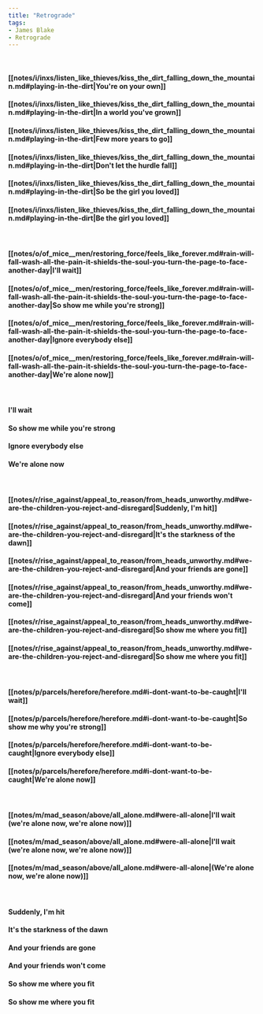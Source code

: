 ```yaml
---
title: "Retrograde"
tags:
- James Blake
- Retrograde
---
```

&nbsp;
#### [[notes/i/inxs/listen_like_thieves/kiss_the_dirt_falling_down_the_mountain.md#playing-in-the-dirt|You're on your own]]
#### [[notes/i/inxs/listen_like_thieves/kiss_the_dirt_falling_down_the_mountain.md#playing-in-the-dirt|In a world you've grown]]
#### [[notes/i/inxs/listen_like_thieves/kiss_the_dirt_falling_down_the_mountain.md#playing-in-the-dirt|Few more years to go]]
#### [[notes/i/inxs/listen_like_thieves/kiss_the_dirt_falling_down_the_mountain.md#playing-in-the-dirt|Don't let the hurdle fall]]
#### [[notes/i/inxs/listen_like_thieves/kiss_the_dirt_falling_down_the_mountain.md#playing-in-the-dirt|So be the girl you loved]]
#### [[notes/i/inxs/listen_like_thieves/kiss_the_dirt_falling_down_the_mountain.md#playing-in-the-dirt|Be the girl you loved]]
&nbsp;
#### [[notes/o/of_mice__men/restoring_force/feels_like_forever.md#rain-will-fall-wash-all-the-pain-it-shields-the-soul-you-turn-the-page-to-face-another-day|I'll wait]]
#### [[notes/o/of_mice__men/restoring_force/feels_like_forever.md#rain-will-fall-wash-all-the-pain-it-shields-the-soul-you-turn-the-page-to-face-another-day|So show me while you're strong]]
#### [[notes/o/of_mice__men/restoring_force/feels_like_forever.md#rain-will-fall-wash-all-the-pain-it-shields-the-soul-you-turn-the-page-to-face-another-day|Ignore everybody else]]
#### [[notes/o/of_mice__men/restoring_force/feels_like_forever.md#rain-will-fall-wash-all-the-pain-it-shields-the-soul-you-turn-the-page-to-face-another-day|We're alone now]]
&nbsp;
#### I'll wait
#### So show me while you're strong
#### Ignore everybody else
#### We're alone now
&nbsp;
#### [[notes/r/rise_against/appeal_to_reason/from_heads_unworthy.md#we-are-the-children-you-reject-and-disregard|Suddenly, I'm hit]]
#### [[notes/r/rise_against/appeal_to_reason/from_heads_unworthy.md#we-are-the-children-you-reject-and-disregard|It's the starkness of the dawn]]
#### [[notes/r/rise_against/appeal_to_reason/from_heads_unworthy.md#we-are-the-children-you-reject-and-disregard|And your friends are gone]]
#### [[notes/r/rise_against/appeal_to_reason/from_heads_unworthy.md#we-are-the-children-you-reject-and-disregard|And your friends won't come]]
#### [[notes/r/rise_against/appeal_to_reason/from_heads_unworthy.md#we-are-the-children-you-reject-and-disregard|So show me where you fit]]
#### [[notes/r/rise_against/appeal_to_reason/from_heads_unworthy.md#we-are-the-children-you-reject-and-disregard|So show me where you fit]]
&nbsp;
#### [[notes/p/parcels/herefore/herefore.md#i-dont-want-to-be-caught|I'll wait]]
#### [[notes/p/parcels/herefore/herefore.md#i-dont-want-to-be-caught|So show me why you're strong]]
#### [[notes/p/parcels/herefore/herefore.md#i-dont-want-to-be-caught|Ignore everybody else]]
#### [[notes/p/parcels/herefore/herefore.md#i-dont-want-to-be-caught|We're alone now]]
&nbsp;
#### [[notes/m/mad_season/above/all_alone.md#were-all-alone|I'll wait (we're alone now, we're alone now)]]
#### [[notes/m/mad_season/above/all_alone.md#were-all-alone|I'll wait (we're alone now, we're alone now)]]
#### [[notes/m/mad_season/above/all_alone.md#were-all-alone|(We're alone now, we're alone now)]]
&nbsp;
#### Suddenly, I'm hit
#### It's the starkness of the dawn
#### And your friends are gone
#### And your friends won't come
#### So show me where you fit
#### So show me where you fit
